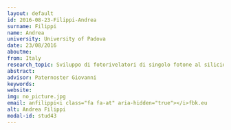 ```yaml
---
layout: default 
id: 2016-08-23-Filippi-Andrea
surname: Filippi
name: Andrea
university: University of Padova
date: 23/08/2016
aboutme: 
from: Italy
research_topic: Sviluppo di fotorivelatori di singolo fotone al silicio con integrazione di nanostrutture plasmoniche
abstract: 
advisor: Paternoster Giovanni
keywords: 
website: 
img: no_picture.jpg
email: anfilippi<i class="fa fa-at" aria-hidden="true"></i>fbk.eu
alt: Andrea Filippi
modal-id: stud43
---
```

